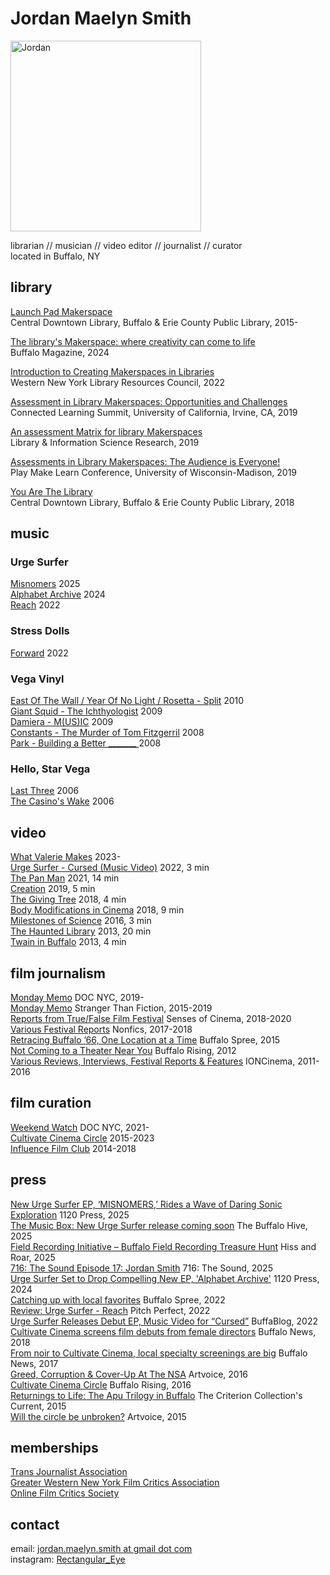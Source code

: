 # Jordan Maelyn Smith

<img src="https://github.com/user-attachments/assets/13b7aa12-ffe2-4e41-ae9b-8df549fcba29" alt="Jordan" width="305"/>

librarian // musician // video editor // journalist // curator\
located in Buffalo, NY

## library

[Launch Pad Makerspace](https://www.buffalolib.org/makerspace-technology/launch-pad) \
Central Downtown Library, Buffalo & Erie County Public Library, 2015-

[The library's Makerspace: where creativity can come to life](https://buffalo.com/community/the-librarys-makerspace-where-creativity-can-come-to-life/article_d311cb16-c0d2-11ef-80f1-73d6377e1154.html#tracking-source=home-top-story) \
Buffalo Magazine, 2024

[Introduction to Creating Makerspaces in Libraries](https://wnylrc.org/event/introduction-creating-makerspaces-libraries) \
Western New York Library Resources Council, 2022

[Assessment in Library Makerspaces: Opportunities and Challenges](https://connectedlearningsummit2019.sched.com/speaker/jordan_m_smith.1zufk0pg) \
Connected Learning Summit, University of California, Irvine, CA, 2019

[An assessment Matrix for library Makerspaces](https://www.sciencedirect.com/science/article/pii/S0740818818302913) \
Library & Information Science Research, 2019

[Assessments in Library Makerspaces: The Audience is Everyone!](https://custom.cvent.com/57A95AEBA7D746DB83F8C2B8649A8B93/files/event/f0d9395efb6a427c9fb1bf2b72d48d5d/356a0928f95b4b85aaa6a99d50c571f2.pdf) \
Play Make Learn Conference, University of Wisconsin-Madison, 2019 

[You Are The Library](https://www.insideoutproject.net/en/explore/group-action/buffalo-you-are-the-library) \
Central Downtown Library, Buffalo & Erie County Public Library, 2018


## music

### Urge Surfer
[Misnomers](https://urgesurfer.bandcamp.com/album/misnomers)
2025\
[Alphabet Archive](https://urgesurfer.bandcamp.com/album/alphabet-archive)
2024\
[Reach](https://urgesurfer.bandcamp.com/album/reach)
2022

### Stress Dolls
[Forward](https://stressdolls.bandcamp.com/album/forward)
2022

### Vega Vinyl

[East Of The Wall / Year Of No Light / Rosetta - Split](https://www.discogs.com/master/255304-East-Of-The-Wall-Year-Of-No-Light-Rosetta-East-Of-The-Wall-Year-Of-No-Light-Rosetta) 2010\
[Giant Squid - The Ichthyologist](https://www.discogs.com/master/192196-Giant-Squid-The-Ichthyologist) 2009\
[Damiera - M(US)IC](https://www.discogs.com/release/4345590-Damiera-MUSIC) 2009\
[Constants - The Murder of Tom Fitzgerril](https://www.discogs.com/master/382575-Constants-The-Murder-Of-Tom-Fitzgerril) 2008\
[Park - Building a Better _______ ](https://www.discogs.com/master/329575-Park-Building-A-Better-_______) 2008

### Hello, Star Vega
[Last Three](https://open.spotify.com/album/0C6OTSzrXyFnchdSjGh2Ob?si=ROKVxMcISFSC7CSYkCcHpQ)
2006\
[The Casino's Wake](https://www.discogs.com/artist/2994622-Hello-Star-Vega)
2006


## video

[What Valerie Makes](https://www.youtube.com/@what_valerie_makes/videos)
2023-\
[Urge Surfer - Cursed (Music Video)](https://www.youtube.com/watch?v=SU_BdnUDRQA)
2022, 3 min\
[The Pan Man](https://www.youtube.com/watch?v=l8GrXcWCD6Y)
2021, 14 min\
[Creation](https://vimeo.com/manage/videos/311153793)
2019, 5 min\
[The Giving Tree](https://vimeo.com/305890476)
2018, 4 min\
[Body Modifications in Cinema](https://vimeo.com/308483991)
2018, 9 min\
[Milestones of Science](https://www.youtube.com/watch?v=r50ikSafjaQ)
2016, 3 min\
[The Haunted Library](https://www.youtube.com/watch?v=WTWlnfjbkWk)
2013, 20 min\
[Twain in Buffalo](https://www.youtube.com/watch?v=Gc9zzqa8bG0)
2013, 4 min


## film journalism

[Monday Memo](https://www.docnyc.net/monday-memo/)
DOC NYC, 2019-\
[Monday Memo](https://stfdocs.com/tag/monday-memo/)
Stranger Than Fiction, 2015-2019\
[Reports from True/False Film Festival](https://www.sensesofcinema.com/author/jordan-m-smith/)
Senses of Cinema, 2018-2020\
[Various Festival Reports](https://medium.com/@Rectangular_Eye)
Nonfics, 2017-2018\
[Retracing Buffalo ’66, One Location at a Time](https://www.buffalospree.com/features/retracing-buffalo-66-one-location-at-a-time/article_1fdd41ed-7caa-5201-8dad-5eb6c07dc9cc.html)
Buffalo Spree, 2015\
[Not Coming to a Theater Near You](https://www.buffalorising.com/2012/08/not-coming-to-a-theater-near-you/)
Buffalo Rising, 2012\
[Various Reviews, Interviews, Festival Reports & Features](https://connectedlearningsummit2019.sched.com/speaker/jordan_m_smith.1zufk0pg)
IONCinema, 2011-2016


## film curation

[Weekend Watch](https://www.docnyc.net/weekend-watch/) DOC NYC, 2021-\
[Cultivate Cinema Circle](https://cultivatecinema.com/)
2015-2023\
[Influence Film Club](http://influencefilmclub.com/)
2014-2018

## press

[New Urge Surfer EP, ‘MISNOMERS,’ Rides a Wave of Daring Sonic Exploration](https://www.1120press.com/post/new-urge-surfer-ep-misonomers-rides-a-wave-of-daring-sonic-exploration) 1120 Press, 2025\
[The Music Box: New Urge Surfer release coming soon](https://thebuffalohive.com/the-music-box-new-urge-surfer-release-coming-soon/) The Buffalo Hive, 2025\
[Field Recording Initiative – Buffalo Field Recording Treasure Hunt](https://hissandaroar.com/v3/field-recording-initiative-buffalo-field-recording-treasure-hunt/) Hiss and Roar, 2025\
[716: The Sound Episode 17: Jordan Smith](https://www.hardlyawesomestudios.com/716-the-sound/episode-17-jordan-smith) 716: The Sound, 2025\
[Urge Surfer Set to Drop Compelling New EP, 'Alphabet Archive'](https://www.1120press.com/post/urge-surfer-set-to-drop-compelling-new-ep-alphabet-archive) 1120 Press, 2024\
[Catching up with local favorites](https://www.buffalospree.com/arts_entertainment/film/catching-up-with-local-favorites/article_64195de0-c0bd-11ec-b4aa-ef3db4f724d7.html) Buffalo Spree, 2022\
[Review: Urge Surfer - Reach](https://www.pitchperfectsite.com/indie-music-album-reviews/urge-surfer-reach) Pitch Perfect, 2022\
[Urge Surfer Releases Debut EP, Music Video for “Cursed”](https://buffablog.com/urge-surfer-releases-debut-ep-music-video-for-cursed/) BuffaBlog, 2022\
[Cultivate Cinema screens film debuts from female directors](https://buffalonews.com/entertainment/article_971c7301-d55d-5f6a-baa3-a6e253c70524.html) Buffalo News, 2018\
[From noir to Cultivate Cinema, local specialty screenings are big](https://buffalonews.com/entertainment/from-noir-to-cultivate-cinema-local-specialty-screenings-are-big/article_a1c4998c-84b4-59bc-92a9-2bd15932b77a.html) Buffalo News, 2017\
[Greed, Corruption & Cover-Up At The NSA](https://artvoice.com/2016/03/04/greed-corruption-cover-up-at-the-nsa/) Artvoice, 2016\
[Cultivate Cinema Circle](https://www.buffalorising.com/2016/12/cultivate-cinema-circle/) Buffalo Rising, 2016\
[Returnings to Life: The Apu Trilogy in Buffalo](https://www.criterion.com/current/posts/3848-returnings-to-life-the-apu-trilogy-in-buffalo?srsltid=AfmBOooPmyKugmyzgm9SLHrNqQcyM-mxt2zdq2HfIs0ZoiqSAm5ECvk0) The Criterion Collection's Current, 2015\
[Will the circle be unbroken?](https://cultivatecinema.com/wp-content/uploads/2024/06/0ca56-091715-artvoice-article2.png?w=805&h=1024) Artvoice, 2015

## memberships

[Trans Journalist Association](https://members.transjournalists.org/)\
[Greater Western New York Film Critics Association](https://gwnyfilmcritics.com/members-list/)\
[Online Film Critics Society](https://ofcs.org/jordan-m-smith/)

## contact
email: [jordan.maelyn.smith at gmail dot com](emailto:jordan.maelyn.smith@gmail.com) \
instagram: [Rectangular_Eye](https://www.instagram.com/Rectangular_Eye/)
